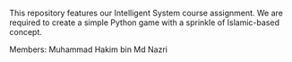 This repository features our Intelligent System course assignment. We are required to create a simple Python game with a sprinkle of Islamic-based concept.

Members:
Muhammad Hakim bin Md Nazri
